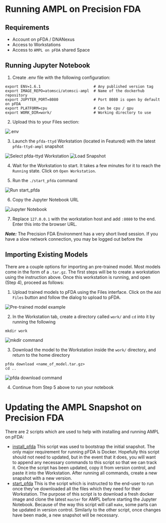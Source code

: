 # Running AMPL on Precision FDA

## Requirements

- Account on pFDA / DNANexus
- Access to Workstations
- Access to `AMPL on pFDA` shared Space

## Running Jupyter Notebook

1. Create .env file with the following configuration:

```shell
export ENV=1.6.1                        # Any published version tag
export IMAGE_REPO=atomsci/atomsci-ampl  # Name of the dockerhub repository
export JUPYTER_PORT=8080                # Port 8080 is open by default on pFDA
export PLATFORM=cpu                     # Can be cpu / gpu
export WORK_DIR=work/                   # Working directory to use
```

2. Upload this to your Files section:

![.env](https://i.imgur.com/Jw8BLVp.png)

3. Launch the `pfda-ttyd` Workstation (located in Featured) with the latest `pfda-ttyd-ampl` snapshot

![Select pfda-ttyd Workstation](https://i.imgur.com/AOKH9dZ.png)
![Load Snapshot](https://i.imgur.com/xoveFH2.png)

4. Wait for the Workstation to start. It takes a few minutes for it to reach the `Running` state. Click on `Open Workstation`.

5. Run the `./start_pfda` command

![Run start_pfda](https://i.imgur.com/bJGEjEx.png)

6. Copy the Jupyter Notebook URL

![Jupyter Notebook](https://i.imgur.com/PuXkrmx.png)

7. Replace `127.0.0.1` with the workstation host and add `:8080` to the end. Enter this into the browser URL.

**_Note:_** The Precision FDA Environment has a very short lived session. If you have a slow network connection, you may be logged out before the

## Importing Existing Models

There are a couple options for importing an pre-trained model. Most models come in the form of a `.tar.gz`. The first steps will be to create a workstation using the instruction above. Once this workstation is running, and open (Step 4), proceed as follows:

1. Upload trained models to pFDA using the Files interface. Click on the `Add Files` button and follow the dialog to upload to pFDA.

![Pre-trained model example](https://i.imgur.com/W7rfzaD.png)

2. In the Workstation tab, create a directory called `work/` and `cd` into it by running the following

```
mkdir work
```

![mkdir command](https://i.imgur.com/4Xq9WPc.png)

3. Download the model to the Workstation inside the `work/` directory, and return to the home directory

```
pfda download <name_of_model.tar.gz>
cd ..
```

![pfda download command](https://i.imgur.com/lvbYRRi.png)

4. Continue from Step 5 above to run your notebook

# Updating the AMPL Snapshot on Precision FDA

There are 2 scripts which are used to help with installing and running AMPL on pFDA:

- [install_pfda](./install_pfda)
  This script was used to bootstrap the initial snapshot. The only major requirement for running pFDA is Docker. Hopefully this script should not need to updated, but in the event that it does, you will want to append any necessary commands to this script so that we can track it. Once the script has been updated, copy it from version control, and paste it into the Workstation. After running all commands, create a new snapshot with a new version.
- [start_pfda](./start_pfda)
  This is the script which is instructed to the end-user to run once they've downloaded all the files which they need for their Workstation. The purpose of this script is to download a fresh docker image and clone the latest `master` for AMPL before starting the Jupyter Notebook. Because of the way this script will call `make`, some parts can be updated in version control. Similarly to the other script, once changes have been made, a new snapshot will be necessary.

